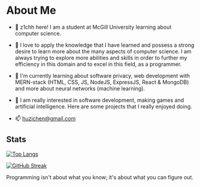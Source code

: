 # About Me

- 👋 z1chh here! I am a student at McGill University learning about computer science.

- 👀 I love to apply the knowledge that I have learned and possess a strong desire to learn more about the many aspects of computer science. I am always trying to explore more abilities and skills in order to further my efficiency in this domain and to excel in this field, as a programmer.

- 🌱 I'm currently learning about software privacy, web development with MERN-stack (HTML, CSS, JS, NodeJS, ExpressJS, React & MongoDB) and more about neural networks (machine learning).

- 💞️ I am really interested in software development, making games and artificial intelligence. Here are some projects that I really enjoyed doing.

- 📫 huzichen@gmail.com

## Stats

[![Top Langs](https://github-readme-stats.vercel.app/api/top-langs/?username=z1chh&layout=compact&hide=Jupyter%20Notebook&theme=discord_old_blurple&langs_count=10)](https://github.com/z1chh/z1chh)

[![GitHub Streak](https://streak-stats.demolab.com/?user=z1chh&theme=tokyonight_duo)](https://github.com/z1chh/z1chh)

Programming isn't about what you know; it's about what you can figure out.
